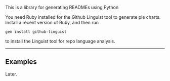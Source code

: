 This is a library for generating READMEs using Python


You need Ruby installed for the Github Linguist tool to generate pie charts. Install a recent version of Ruby, and then run

```gem install github-linguist```

to install the Linguist tool for repo language analysis.

-------------------
## Examples

Later.